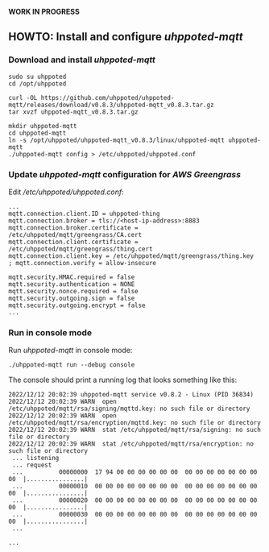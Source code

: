 **WORK IN PROGRESS**

## HOWTO: Install and configure _uhppoted-mqtt_

### Download and install _uhppoted-mqtt_
```
sudo su uhppoted
cd /opt/uhppoted

curl -OL https://github.com/uhppoted/uhppoted-mqtt/releases/download/v0.8.3/uhppoted-mqtt_v0.8.3.tar.gz
tar xvzf uhppoted-mqtt_v0.8.3.tar.gz

mkdir uhppoted-mqtt
cd uhppoted-mqtt
ln -s /opt/uhppoted/uhppoted-mqtt_v0.8.3/linux/uhppoted-mqtt uhppoted-mqtt
./uhppoted-mqtt config > /etc/uhppoted/uhppoted.conf
```

### Update _uhppoted-mqtt_ configuration for _AWS Greengrass_

Edit _/etc/uhppoted/uhppoted.conf_:
```
...
mqtt.connection.client.ID = uhppoted-thing
mqtt.connection.broker = tls://<host-ip-address>:8883
mqtt.connection.broker.certificate = /etc/uhppoted/mqtt/greengrass/CA.cert
mqtt.connection.client.certificate = /etc/uhppoted/mqtt/greengrass/thing.cert
mqtt.connection.client.key = /etc/uhppoted/mqtt/greengrass/thing.key
; mqtt.connection.verify = allow-insecure

mqtt.security.HMAC.required = false
mqtt.security.authentication = NONE
mqtt.security.nonce.required = false
mqtt.security.outgoing.sign = false
mqtt.security.outgoing.encrypt = false
...
```


### Run in console mode

Run _uhppoted-mqtt_ in console mode:
```
./uhppoted-mqtt run --debug console
```
The console should print a running log that looks something like this:
```
2022/12/12 20:02:39 uhppoted-mqtt service v0.8.2 - Linux (PID 36834)
2022/12/12 20:02:39 WARN  open /etc/uhppoted/mqtt/rsa/signing/mqttd.key: no such file or directory
2022/12/12 20:02:39 WARN  open /etc/uhppoted/mqtt/rsa/encryption/mqttd.key: no such file or directory
2022/12/12 20:02:39 WARN  stat /etc/uhppoted/mqtt/rsa/signing: no such file or directory
2022/12/12 20:02:39 WARN  stat /etc/uhppoted/mqtt/rsa/encryption: no such file or directory
 ... listening
 ... request
 ...          00000000  17 94 00 00 00 00 00 00  00 00 00 00 00 00 00 00  |................|
 ...          00000010  00 00 00 00 00 00 00 00  00 00 00 00 00 00 00 00  |................|
 ...          00000020  00 00 00 00 00 00 00 00  00 00 00 00 00 00 00 00  |................|
 ...          00000030  00 00 00 00 00 00 00 00  00 00 00 00 00 00 00 00  |................|
 ...

...
```


